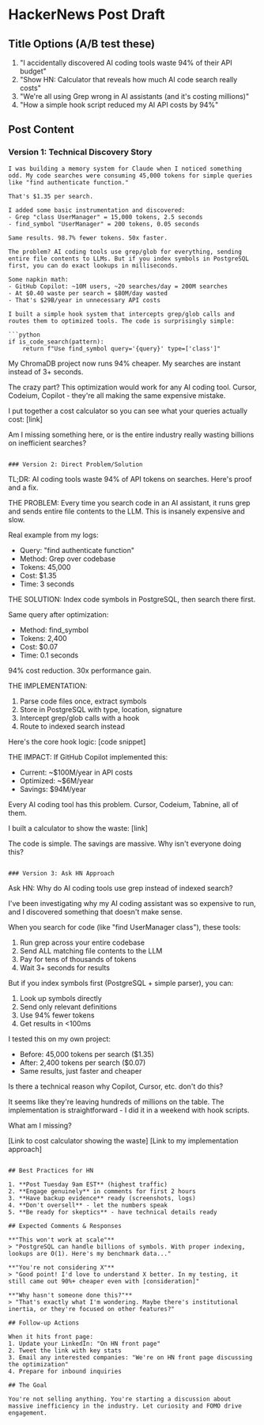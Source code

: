 # HackerNews Post Draft

## Title Options (A/B test these)

1. "I accidentally discovered AI coding tools waste 94% of their API budget"
2. "Show HN: Calculator that reveals how much AI code search really costs"
3. "We're all using Grep wrong in AI assistants (and it's costing millions)"
4. "How a simple hook script reduced my AI API costs by 94%"

## Post Content

### Version 1: Technical Discovery Story

```
I was building a memory system for Claude when I noticed something odd. My code searches were consuming 45,000 tokens for simple queries like "find authenticate function."

That's $1.35 per search.

I added some basic instrumentation and discovered:
- Grep "class UserManager" = 15,000 tokens, 2.5 seconds
- find_symbol "UserManager" = 200 tokens, 0.05 seconds

Same results. 98.7% fewer tokens. 50x faster.

The problem? AI coding tools use grep/glob for everything, sending entire file contents to LLMs. But if you index symbols in PostgreSQL first, you can do exact lookups in milliseconds.

Some napkin math:
- GitHub Copilot: ~10M users, ~20 searches/day = 200M searches
- At $0.40 waste per search = $80M/day wasted
- That's $29B/year in unnecessary API costs

I built a simple hook system that intercepts grep/glob calls and routes them to optimized tools. The code is surprisingly simple:

```python
if is_code_search(pattern):
    return f"Use find_symbol query='{query}' type=['class']"
```

My ChromaDB project now runs 94% cheaper. My searches are instant instead of 3+ seconds.

The crazy part? This optimization would work for any AI coding tool. Cursor, Codeium, Copilot - they're all making the same expensive mistake.

I put together a cost calculator so you can see what your queries actually cost: [link]

Am I missing something here, or is the entire industry really wasting billions on inefficient searches?
```

### Version 2: Direct Problem/Solution

```
TL;DR: AI coding tools waste 94% of API tokens on searches. Here's proof and a fix.

THE PROBLEM:
Every time you search code in an AI assistant, it runs grep and sends entire file contents to the LLM. This is insanely expensive and slow.

Real example from my logs:
- Query: "find authenticate function"  
- Method: Grep over codebase
- Tokens: 45,000
- Cost: $1.35
- Time: 3 seconds

THE SOLUTION:
Index code symbols in PostgreSQL, then search there first.

Same query after optimization:
- Method: find_symbol
- Tokens: 2,400  
- Cost: $0.07
- Time: 0.1 seconds

94% cost reduction. 30x performance gain.

THE IMPLEMENTATION:
1. Parse code files once, extract symbols
2. Store in PostgreSQL with type, location, signature
3. Intercept grep/glob calls with a hook
4. Route to indexed search instead

Here's the core hook logic: [code snippet]

THE IMPACT:
If GitHub Copilot implemented this:
- Current: ~$100M/year in API costs
- Optimized: ~$6M/year
- Savings: $94M/year

Every AI coding tool has this problem. Cursor, Codeium, Tabnine, all of them.

I built a calculator to show the waste: [link]

The code is simple. The savings are massive. Why isn't everyone doing this?
```

### Version 3: Ask HN Approach

```
Ask HN: Why do AI coding tools use grep instead of indexed search?

I've been investigating why my AI coding assistant was so expensive to run, and I discovered something that doesn't make sense.

When you search for code (like "find UserManager class"), these tools:
1. Run grep across your entire codebase
2. Send ALL matching file contents to the LLM  
3. Pay for tens of thousands of tokens
4. Wait 3+ seconds for results

But if you index symbols first (PostgreSQL + simple parser), you can:
1. Look up symbols directly
2. Send only relevant definitions
3. Use 94% fewer tokens
4. Get results in <100ms

I tested this on my own project:
- Before: 45,000 tokens per search ($1.35)
- After: 2,400 tokens per search ($0.07)
- Same results, just faster and cheaper

Is there a technical reason why Copilot, Cursor, etc. don't do this? 

It seems like they're leaving hundreds of millions on the table. The implementation is straightforward - I did it in a weekend with hook scripts.

What am I missing?

[Link to cost calculator showing the waste]
[Link to my implementation approach]
```

## Best Practices for HN

1. **Post Tuesday 9am EST** (highest traffic)
2. **Engage genuinely** in comments for first 2 hours
3. **Have backup evidence** ready (screenshots, logs)
4. **Don't oversell** - let the numbers speak
5. **Be ready for skeptics** - have technical details ready

## Expected Comments & Responses

**"This won't work at scale"**
> "PostgreSQL can handle billions of symbols. With proper indexing, lookups are O(1). Here's my benchmark data..."

**"You're not considering X"**
> "Good point! I'd love to understand X better. In my testing, it still came out 90%+ cheaper even with [consideration]"

**"Why hasn't someone done this?"**
> "That's exactly what I'm wondering. Maybe there's institutional inertia, or they're focused on other features?"

## Follow-up Actions

When it hits front page:
1. Update your LinkedIn: "On HN front page"
2. Tweet the link with key stats
3. Email any interested companies: "We're on HN front page discussing the optimization"
4. Prepare for inbound inquiries

## The Goal

You're not selling anything. You're starting a discussion about massive inefficiency in the industry. Let curiosity and FOMO drive engagement.